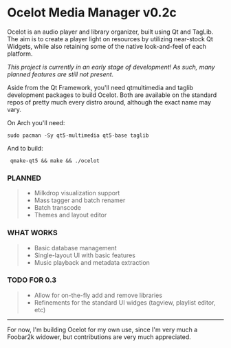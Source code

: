 # Ocelot Media Manager v0.2c

Ocelot is an audio player and library organizer, built using Qt and TagLib.
The aim is to create a player light on resources by utilizing near-stock Qt Widgets, while also retaining some of the native look-and-feel of each platform.

_This project is currently in an early stage of development! As such, many planned features are still not present._

Aside from the Qt Framework, you'll need qtmultimedia and taglib development packages to build Ocelot. Both are available on the standard repos of pretty much every distro around, although the exact name may vary.

On Arch you'll need:
~~~~
sudo pacman -Sy qt5-multimedia qt5-base taglib
~~~~

And to build:
~~~~
 qmake-qt5 && make && ./ocelot
~~~~


### PLANNED
> * Milkdrop visualization support
> * Mass tagger and batch renamer
> * Batch transcode
> * Themes and layout editor

### WHAT WORKS
> * Basic database management
> * Single-layout UI with basic features
> * Music playback and metadata extraction

### TODO FOR 0.3
> * Allow for on-the-fly add and remove libraries
> * Refinements for the standard UI widges (tagview, playlist editor, etc)

----
For now, I'm building Ocelot for my own use, since I'm very much a Foobar2k widower, but contributions are very much appreciated.
